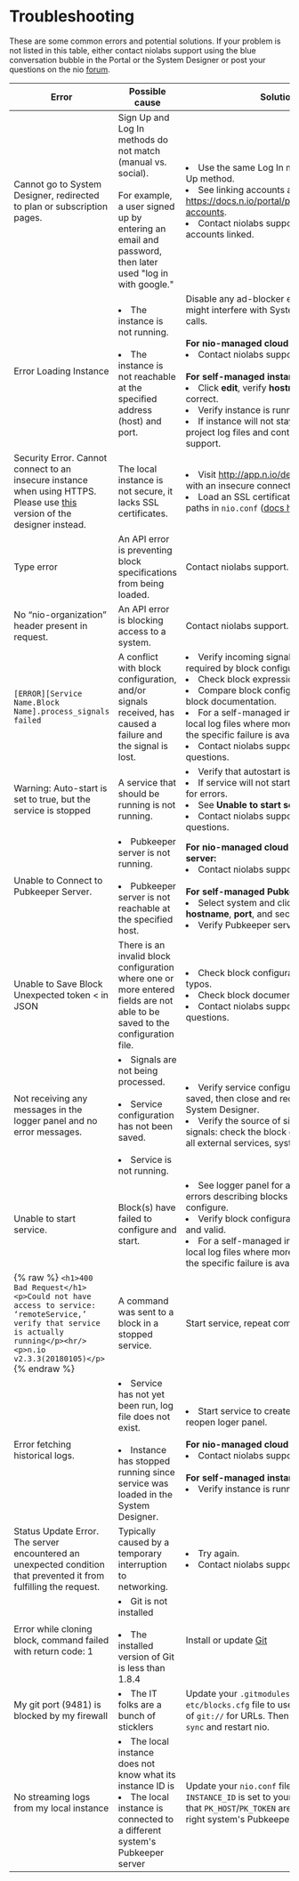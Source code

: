# Troubleshooting
These are some common errors and potential solutions. If your problem is not listed in this table, either contact niolabs support using the blue conversation bubble in the Portal or the System Designer or post your questions on the nio [forum](https://forum.n.io/).

| Error                                                   | Possible cause    | Solution        |
|---------------------------------------------------------|-------------------|-----------------|
| Cannot go to System Designer, redirected to plan or subscription pages. | Sign Up and Log In methods do not match (manual vs. social).<br><br>For example, a user signed up by entering an email and password, then later used "log in with google." | <li>Use the same Log In method and Sign Up method.</li><li>See linking accounts at <a href="https://docs.n.io/portal/profile.html#linking-accounts">https://docs.n.io/portal/profile.html#linking-accounts</a>.</li><li>Contact niolabs support to have your accounts linked.</li> |
| Error Loading Instance | <li>The instance is not running.</li><br><li>The instance is not reachable at the specified address (host) and port.</li> | <div>Disable any ad-blocker extensions that might interfere with System Designer API calls.</div><br>**For nio-managed cloud instances:**<li>Contact niolabs support.</li><br>**For self-managed instances:**<li>Click <strong>edit</strong>, verify <strong>hostname</strong> and <strong>port</strong> are correct.</li><li>Verify instance is running.</li><li>If instance will not stay running, locate project log files and contact niolabs support.</li> |
| Security Error. Cannot connect to an insecure instance when using HTTPS. Please use <a href="http://app.n.io/design">this</a> version of the designer instead. | The local instance is not secure, it lacks SSL certificates. | <li>Visit <a href="http://app.n.io/design">http://app.n.io/design</a> to continue with an insecure connection</li><li>Load an SSL certificate by updating paths in <code>nio.conf</code> ([docs here](/running-nio/ssl.md)).</li> |
| Type error | An API error is preventing block specifications from being loaded. | Contact niolabs support. |
| No “nio-organization” header present in request. | An API error is blocking access to a system. | Contact niolabs support. |
| <code>[ERROR][Service Name.Block Name].process_signals failed</code> | A conflict with block configuration, and/or signals received, has caused a failure and the signal is lost. | <li>Verify incoming signals have all fields required by block configuration.</li><li>Check block expression syntax.</li><li>Compare block configuration against block documentation.</li><li>For a self-managed instance, check the local log files where more information about the specific failure is available.</li><li>Contact niolabs support with any questions.</li> |
| Warning: Auto-start is set to true, but the service is stopped | A service that should be running is not running. | <li>Verify that autostart is set as desired.</li><li>If service will not start, view logger panel for errors.</li><li>See <strong>Unable to start service.</strong> below.</li><li>Contact niolabs support with any questions.</li> |
| Unable to Connect to Pubkeeper Server. | <li>Pubkeeper server is not running.</li><br><li>Pubkeeper server is not reachable at the specified host.</li> | **For nio-managed cloud Pubkeeper server:**<li>Contact niolabs support.</li><br>**For self-managed Pubkeeper server:**<li>Select system and click <strong>edit</strong>, verify <strong>hostname</strong>, <strong>port</strong>, and security settings.</li><li>Verify Pubkeeper server is running.</li> |
| Unable to Save Block Unexpected token < in JSON | There is an invalid block configuration where one or more entered fields are not able to be saved to the configuration file. | <li>Check block configuration fields for typos.</li><li>Check block documentation.</li><li>Contact niolabs support with any questions.</li> |
| Not receiving any messages in the logger panel and no error messages. | <li>Signals are not being processed.</li><br><li>Service configuration has not been saved.</li><br><li>Service is not running.</li> | <li> Verify service configuration has been saved, then close and reopen service in the System Designer.</li><li>Verify the source of signals is producing signals: check the block configuration and all external services, systems, and devices.</li> |
| Unable to start service.| Block(s) have failed to configure and start. | <li>See logger panel for accompanying errors describing blocks that have failed to configure.</li><li>Verify block configurations are correct and valid.</li><li>For a self-managed instance, check the local log files where more information about the specific failure is available.</li> |
| {% raw %} ```<h1>400 Bad Request</h1><p>Could not have access to service: ‘remoteService,’ verify that service is actually running</p><hr/><p>n.io v2.3.3(20180105)</p>``` {% endraw %} | A command was sent to a block in a stopped service. | Start service, repeat command. |
| Error fetching historical logs. | <li>Service has not yet been run, log file does not exist.</li><br><li>Instance has stopped running since service was loaded in the System Designer.</li> | <li>Start service to create intial log file, reopen loger panel.</li><br>**For nio-managed cloud instances:**<li>Contact niolabs support.</li><br>**For self-managed instances:**<li>Verify instance is running.</li> |
| Status Update Error. The server encountered an unexpected condition that prevented it from fulfilling the request. | Typically caused by a temporary interruption to networking. | <li>Try again.</li> <li>Contact niolabs support.</li> |
| Error while cloning block, command failed with return code: 1 | <li>Git is not installed</li><br><li>The installed version of Git is less than 1.8.4</li> | Install or update [Git](https://git-scm.com/) |
| My git port (9481) is blocked by my firewall | <li>The IT folks are a bunch of sticklers</li> | Update your `.gitmodules` file and `etc/blocks.cfg` file to use `https://` instead of `git://` for URLs. Then run `git submodule sync` and restart nio. 
| No streaming logs from my local instance | <li>The local instance does not know what its instance ID is</li><li>The local instance is connected to a different system's Pubkeeper server</li> | Update your `nio.conf` file to make sure that `INSTANCE_ID` is set to your instance's ID and that `PK_HOST`/`PK_TOKEN` are pointed at the right system's Pubkeeper |
